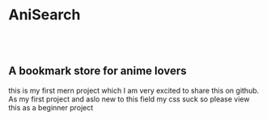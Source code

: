 <h1>
  AniSearch
</h1>
<br>
<br>
<h2>
  A bookmark store for anime lovers
</h2>
<p>
  this is my first mern project which I am very excited to share this on github.
  As my first project and aslo new to this field my css suck so please view this as a beginner project
</p>
